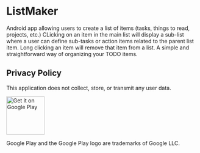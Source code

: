 # ListMaker
Android app allowing users to create a list of items (tasks, things to read, projects, etc.) CLicking on an item in the main list will display a sub-list where a user can define sub-tasks or action items related to the parent list item. Long clicking an item will remove that item from a list. A simple and straightforward way of organizing your TODO items. 

## Privacy Policy
This application does not collect, store, or transmit any user data. 

<a href='https://play.google.com/store/apps/details?id=com.harr1424.listmaker&pcampaignid=pcampaignidMKT-Other-global-all-co-prtnr-py-PartBadge-Mar2515-1'><img alt='Get it on Google Play' src='https://play.google.com/intl/en_us/badges/static/images/badges/en_badge_web_generic.png' height="100"/></a>


Google Play and the Google Play logo are trademarks of Google LLC.
